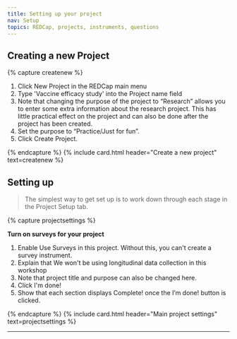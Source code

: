 ```yaml
---
title: Setting up your project
nav: Setup
topics: REDCap, projects, instruments, questions
---
```


## Creating a new Project

{% capture createnew %}

1. Click New Project in the REDCap main menu
2. Type 'Vaccine efficacy study' into the Project name field
3. Note that changing the purpose of the project to “Research” allows you to enter some extra information about the research project. This has little practical effect on the project and can also be done after the project has been created.
4. Set the purpose to “Practice/Just for fun”.
5. Click Create Project.

{% endcapture %}
{% include card.html header="Create a new project" text=createnew %}

## Setting up

> The simplest way to get set up is to work down through each stage in the Project Setup tab.

{% capture projectsettings %}

**Turn on surveys for your project**

1. Enable Use Surveys in this project. Without this, you can't create a survey instrument.
2. Explain that We won't be using longitudinal data collection in this workshop
3. Note that project title and purpose can also be changed here.
4. Click I'm done!
5. Show that each section displays Complete! once the I’m done! button is clicked.

{% endcapture %}
{% include card.html header="Main project settings" text=projectsettings %}

___

